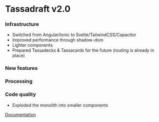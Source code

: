 # Tassadraft v2.0

### Infrastructure

- Switched from Angular/Ionic to Svelte/TailwindCSS/Capacitor
- Improved performance through shadow-dom
- Lighter components
- Prepared Tassadecks & Tassacards for the future (routing is already in place)

### New features

### Processing

### Code quality

- Exploded the monolith into smaller components

[Documentation](/README.md)
